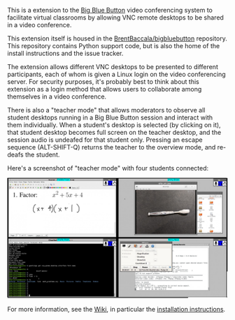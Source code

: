 This is a extension to the
[Big Blue Button](https://bigbluebutton.org/) video conferencing
system to facilitate virtual classrooms by allowing VNC remote
desktops to be shared in a video conference.

This extension itself is housed in the
[BrentBaccala/bigbluebutton](https://github.com/BrentBaccala/bigbluebutton)
repository.  This repository contains Python support code,
but is also the home of the install instructions and the issue tracker.

The extension allows different VNC desktops to be presented to different
participants, each of whom is given a Linux login on the video
conferencing server.  For security purposes, it's probably best to
think about this extension as a login method that allows users
to collaborate among themselves in a video conference.

There is also a "teacher mode" that allows moderators to
observe all student desktops running in a Big Blue Button session and
interact with them individually.  When a student's desktop is selected
(by clicking on it), that student desktop becomes full screen on the
teacher desktop, and the session audio is undeafed for that student
only.  Pressing an escape sequence (ALT-SHIFT-Q) returns the teacher
to the overview mode, and re-deafs the student.

Here's a screenshot of "teacher mode" with four students connected:

![screenshot of a running demo](demo.jpg)

For more information, see the [Wiki](../../wiki), in particular the
[installation instructions](../../wiki/Install).
